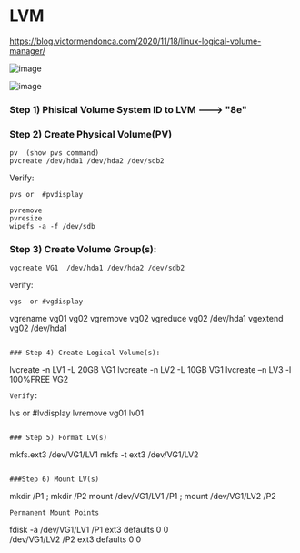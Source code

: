 # LVM
https://blog.victormendonca.com/2020/11/18/linux-logical-volume-manager/

![image](https://github.com/user-attachments/assets/d4bbe4bb-0bcc-435f-9394-7a565ea99749)

![image](https://github.com/user-attachments/assets/9cabe764-546a-4514-aa7c-646f7b959519)


### Step 1) Phisical Volume System ID to LVM ---> "8e" 

### Step 2) Create Physical Volume(PV) 
```
pv  (show pvs command)
pvcreate /dev/hda1 /dev/hda2 /dev/sdb2 
```

Verify:
```
pvs or  #pvdisplay 
```

```
pvremove  
pvresize 
wipefs -a -f /dev/sdb 
```

### Step 3) Create Volume Group(s): 
```
vgcreate VG1  /dev/hda1 /dev/hda2 /dev/sdb2 
```
verify:
```
vgs  or #vgdisplay 

```
vgrename vg01   vg02 
vgremove vg02 
vgreduce vg02  /dev/hda1 
vgextend vg02 /dev/hda1 
```
 
### Step 4) Create Logical Volume(s): 
```
lvcreate -n    LV1    -L     20GB         VG1 
lvcreate -n    LV2    -L     10GB         VG1 
lvcreate –n   LV3    -l   100%FREE   VG2 

 ```
Verify:
```
lvs or #lvdisplay 
lvremove      vg01    lv01 
```

### Step 5) Format LV(s) 
```
mkfs.ext3 /dev/VG1/LV1 
mkfs -t ext3 /dev/VG1/LV2 
```

###Step 6) Mount LV(s) 
```
mkdir /P1 ; mkdir /P2 
mount /dev/VG1/LV1 /P1 ; mount /dev/VG1/LV2 /P2 
```
Permanent Mount Points 
```
fdisk -a 
  /dev/VG1/LV1   /P1      ext3    defaults  0 0  
  /dev/VG1/LV2   /P2      ext3    defaults  0 0 
```
  

 

 

 



